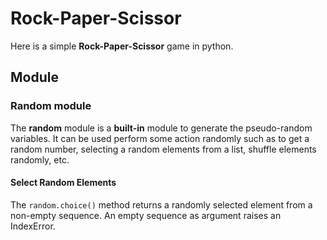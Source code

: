 # Rock-Paper-Scissor

Here is a simple **Rock-Paper-Scissor** game in python.

## Module 

### Random module
The **random** module is a **built-in** module to generate the pseudo-random variables. It can be used perform some action randomly such as to get a random number, selecting a random elements from a list, shuffle elements randomly, etc.

#### Select Random Elements

The ```random.choice()``` method returns a randomly selected element from a non-empty sequence. An empty sequence as argument raises an IndexError. 
